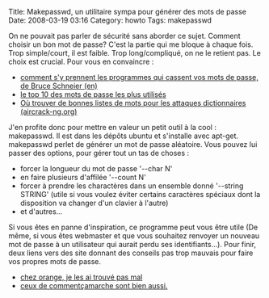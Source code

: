 Title: Makepasswd, un utilitaire sympa pour générer des mots de passe
Date: 2008-03-19 03:16
Category: howto
Tags: makepasswd

On ne pouvait pas parler de sécurité sans aborder ce sujet. Comment
choisir un bon mot de passe? C'est la partie qui me bloque à chaque
fois. Trop simple/court, il est faible. Trop long/compliqué, on ne
le retient pas. Le choix est crucial. Pour vous en convaincre :

-   [comment s'y prennent les programmes qui cassent vos mots de passe, de Bruce Schneier (en)](http://www.schneier.com/essay-148.html)
-   [le top 10 des mots de passe les plus utilisés](http://www.threadwatch.org/node/14095)
-   [Où trouver de bonnes listes de mots pour les attaques dictionnaires (aircrack-ng.org)](http://www.aircrack-ng.org/doku.php?id=faq&s=dictionnary#where_can_i_find_good_wordlists)

J'en profite donc pour mettre en valeur un petit outil à la cool :
makepasswd. Il est dans les dépôts ubuntu et s'installe avec
apt-get. makepasswd perlet de générer un mot de passe aléatoire.
Vous pouvez lui passer des options, pour gérer tout un tas de
choses :

-   forcer la longueur du mot de passe '--char N'
-   en faire plusieurs d'affilée '--count N'
-   forcer à prendre les charactères dans un ensemble donné
    '--string STRING' (utile si vous voulez éviter certains caractères
    spéciaux dont la disposition va changer d'un clavier à l'autre)
-   et d'autres...

Si vous êtes en panne d'inspiration, ce programme peut vous être
utile (De même, si vous êtes webmaster et que vous souhaitez
renvoyer un nouveau mot de passe à un utilisateur qui aurait perdu
ses identifiants...). Pour finir, deux liens vers des site donnant
des conseils pas trop mauvais pour faire vos propres mots de
passe.

-   [chez orange, je les ai trouvé pas mal](http://assistance.orange.fr/12.php?dub=2&)
-   [ceux de commentçamarche sont bien aussi.](http://www.commentcamarche.net/faq/sujet-8275-choisir-un-bon-mot-de-passe)




